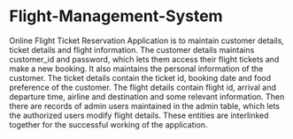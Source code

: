 # Flight-Management-System
Online Flight Ticket Reservation Application is to maintain customer details, ticket details and flight information. The customer details maintains customer_id and password, which lets them access their flight tickets and make a new booking. It also maintains the personal information of the customer. The ticket details contain the ticket id, booking date and food preference of the customer. The flight details contain flight id, arrival and departure time, airline and destination and some relevant information. Then there are records of admin users maintained in the admin table, which lets the authorized users modify flight details. These entities are interlinked together for the successful working of the application.
